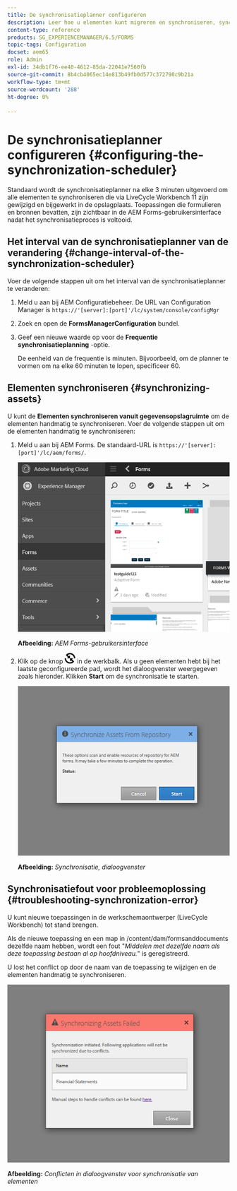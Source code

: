 ```yaml
---
title: De synchronisatieplanner configureren
description: Leer hoe u elementen kunt migreren en synchroniseren, synchronisatieplanner kunt configureren en mappen kunt gebruiken om elementen te rangschikken.
content-type: reference
products: SG_EXPERIENCEMANAGER/6.5/FORMS
topic-tags: Configuration
docset: aem65
role: Admin
exl-id: 34db1f76-ee40-4612-85da-22041e7560fb
source-git-commit: 8b4cb4065ec14e813b49fb0d577c372790c9b21a
workflow-type: tm+mt
source-wordcount: '288'
ht-degree: 0%

---
```


# De synchronisatieplanner configureren {#configuring-the-synchronization-scheduler}

Standaard wordt de synchronisatieplanner na elke 3 minuten uitgevoerd om alle elementen te synchroniseren die via LiveCycle Workbench 11 zijn gewijzigd en bijgewerkt in de opslagplaats. Toepassingen die formulieren en bronnen bevatten, zijn zichtbaar in de AEM Forms-gebruikersinterface nadat het synchronisatieproces is voltooid.

## Het interval van de synchronisatieplanner van de verandering {#change-interval-of-the-synchronization-scheduler}

Voer de volgende stappen uit om het interval van de synchronisatieplanner te veranderen:

1. Meld u aan bij AEM Configuratiebeheer. De URL van Configuration Manager is `https://'[server]:[port]'/lc/system/console/configMgr`

1. Zoek en open de **FormsManagerConfiguration** bundel.

1. Geef een nieuwe waarde op voor de **Frequentie synchronisatieplanning** -optie.

   De eenheid van de frequentie is minuten. Bijvoorbeeld, om de planner te vormen om na elke 60 minuten te lopen, specificeer 60.

## Elementen synchroniseren {#synchronizing-assets}

U kunt de **Elementen synchroniseren vanuit gegevensopslagruimte** om de elementen handmatig te synchroniseren. Voer de volgende stappen uit om de elementen handmatig te synchroniseren:

1. Meld u aan bij AEM Forms. De standaard-URL is `https://'[server]:[port]'/lc/aem/forms/`.

   ![AEM Forms-gebruikersinterface](assets/aem_forms_ui.png)

   **Afbeelding:** *AEM Forms-gebruikersinterface*

1. Klik op de knop ![aem6forms_sync](assets/aem6forms_sync.png) in de werkbalk. Als u geen elementen hebt bij het laatste geconfigureerde pad, wordt het dialoogvenster weergegeven zoals hieronder. Klikken **Start** om de synchronisatie te starten.

   ![Synchronisatie, dialoogvenster](assets/migrate-and-syncronize.png)

   **Afbeelding:** *Synchronisatie, dialoogvenster*

## Synchronisatiefout voor probleemoplossing {#troubleshooting-synchronization-error}

U kunt nieuwe toepassingen in de werkschemaontwerper (LiveCycle Workbench) tot stand brengen.

Als de nieuwe toepassing en een map in /content/dam/formsanddocuments dezelfde naam hebben, wordt een fout &quot;*Middelen met dezelfde naam als deze toepassing bestaan al op hoofdniveau.*&quot; is geregistreerd.

U lost het conflict op door de naam van de toepassing te wijzigen en de elementen handmatig te synchroniseren.

![Conflicten in dialoogvenster voor synchronisatie van elementen](assets/sync-conflict.png)

**Afbeelding:** *Conflicten in dialoogvenster voor synchronisatie van elementen*
